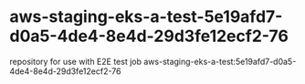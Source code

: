# aws-staging-eks-a-test-5e19afd7-d0a5-4de4-8e4d-29d3fe12ecf2-76
repository for use with E2E test job aws-staging-eks-a-test:5e19afd7-d0a5-4de4-8e4d-29d3fe12ecf2-76
